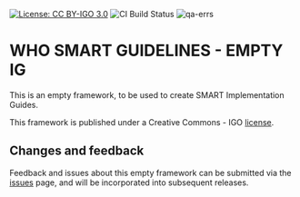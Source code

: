[![License: CC BY-IGO 3.0](https://licensebuttons.net/l/by-nc/3.0/igo/80x15.png)](https://creativecommons.org/licenses/by/3.0/igo)
![CI Build Status](https://img.shields.io/github/actions/workflow/status/DigitalSQR/smart-ig-empty/ghbuild.yml)
![qa-errs](https://img.shields.io/github/actions/workflow/status/DigitalSQR/smart-ig-empty/ghbuild.yml?label=CI%20Build%20status) 

# WHO SMART GUIDELINES - EMPTY IG

This is an empty framework, to be used to create SMART Implementation Guides.

This framework is published under a Creative Commons - IGO [license](LICENSE.md).

## Changes and feedback

Feedback and issues about this empty framework can be submitted via the [issues](issues) page, and will be incorporated into subsequent releases.
